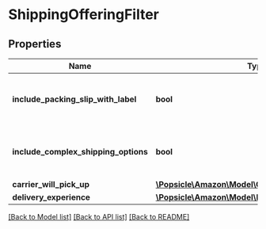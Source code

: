 # ShippingOfferingFilter

## Properties
Name | Type | Description | Notes
------------ | ------------- | ------------- | -------------
**include_packing_slip_with_label** | **bool** | When true, include a packing slip with the label. | [optional] 
**include_complex_shipping_options** | **bool** | When true, include complex shipping options. | [optional] 
**carrier_will_pick_up** | [**\Popsicle\Amazon\Model\CarrierWillPickUpOption**](CarrierWillPickUpOption.md) |  | [optional] 
**delivery_experience** | [**\Popsicle\Amazon\Model\DeliveryExperienceOption**](DeliveryExperienceOption.md) |  | [optional] 

[[Back to Model list]](../../README.md#documentation-for-models) [[Back to API list]](../../README.md#documentation-for-api-endpoints) [[Back to README]](../../README.md)

